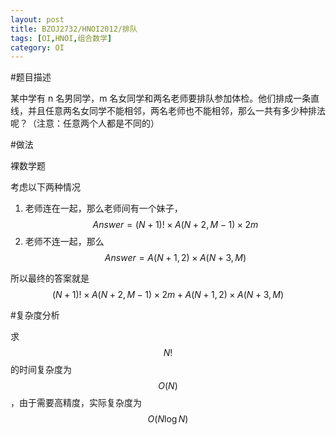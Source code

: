 ```yaml
---
layout: post
title: BZOJ2732/HNOI2012/排队
tags: [OI,HNOI,组合数学]
category: OI
---
```


#题目描述

某中学有 n 名男同学，m 名女同学和两名老师要排队参加体检。他们排成一条直线，并且任意两名女同学不能相邻，两名老师也不能相邻，那么一共有多少种排法呢？（注意：任意两个人都是不同的）

#做法

裸数学题

考虑以下两种情况

1. 老师连在一起，那么老师间有一个妹子，$$Answer=(N+1)!\times A(N+2,M-1) \times 2m$$
2. 老师不连一起，那么$$Answer=A(N+1,2)\times A(N+3,M)$$

所以最终的答案就是$$(N+1)!\times A(N+2,M-1) \times 2m + A(N+1,2)\times A(N+3,M)$$

#复杂度分析

求$$N!$$的时间复杂度为$$O(N)$$，由于需要高精度，实际复杂度为$$O(N \log N)$$



